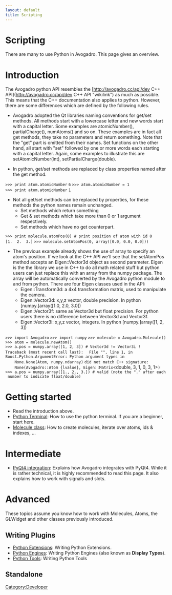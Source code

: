 ```yaml
---
layout: default
title: Scripting
---
```


# Scripting

There are many to use Python in Avogadro. This page gives an overview.

Introduction
============

The Avogadro python API resembles the [http://avogadro.cc/api/dev C++ API](http://avogadro.cc/api/dev C++ API "wikilink") as much as possible. This means that the C++ documentation also applies to python. However, there are some differences which are defined by the following rules.

-   Avogadro adopted the Qt libraries naming conventions for get/set methods. All methods start with a lowercase letter and new words start with a capital letter. Some examples are atomicNumber(), partialCharge(), numAtoms() and so on. These examples are in fact all get methods, they take no parameters and return something. Note that the "get" part is omitted from their names. Set functions on the other hand, all start with "set" followed by one or more words each starting with a capital letter. Again, some examples to illustrate this are setAtomicNumber(int), setPartialCharge(double).

<!-- -->

-   In python, get/set methods are replaced by class properties named after the get method.

`>>> print atom.atomicNumber`
`6`
`>>> atom.atomicNumber = 1`
`>>> print atom.atomicNumber`
`1`

-   Not all get/set methods can be replaced by properties, for these methods the python names remain unchanged.
    -   Set methods which return something
    -   Get & set methods which take more than 0 or 1 argument respectively.
    -   Set methods which have no get counterpart.

`>>> print molecule.atomPos(0) # print position of atom with id 0`
`[1.  2.  3.]`
`>>> molecule.setAtomPos(0, array([0.0, 0.0, 0.0])) `

-   The previous example already shows the use of array to specify an atom's position. If we look at the C++ API we'll see that the setAtomPos method accepts an Eigen::Vector3d object as second parameter. Eigen is the the library we use in C++ to do all math related stuff but python users can just replace this with an array from the numpy package. The array will be automatically converted by the Avogadro python module to and from python. There are four Eigen classes used in the API:
    -   Eigen::Transform3d: a 4x4 transformation matrix, used to manipulate the camera.
    -   Eigen::Vector3d: x,y,z vector, double precision. In python [numpy.]array([1.0, 2.0, 3.0])
    -   Eigen::Vector3f: same as Vector3d but float precision. For python users there is no difference between Vector3d and Vector3f.
    -   Eigen::Vector3i: x,y,z vector, integers. In python [numpy.]array([1, 2, 3])

`>>> import Avogadro`
`>>> import numpy`
`>>> molecule = Avogadro.Molecule()`
`>>> atom = molecule.newAtom()`
`>>> a.pos = numpy.array([1, 2, 3]) # Vector3d != Vector3i !`
`Traceback (most recent call last):`
`  File "`<stdin>`", line 1, in `<module>
`Boost.Python.ArgumentError: Python argument types in`
`    None.None(Atom, numpy.ndarray)`
`did not match C++ signature:`
`    None(Avogadro::Atom {lvalue}, Eigen::Matrix`<double, 3, 1, 0, 3, 1>`)`
`>>> a.pos = numpy.array([1., 2., 3.]) # valid (note the "." after each number to indicate float/double)`

Getting started
===============

-   Read the introduction above.
-   [Python Terminal](Tutorials:Console "wikilink"): How to use the python terminal. If you are a beginner, start here.
-   [Molecule class](Python_Molecule "wikilink"): How to create molecules, iterate over atoms, ids & indexes, ...

Intermediate
============

-   [PyQt4 integration](Python_PyQt4 "wikilink"): Explains how Avogadro integrates with PyQt4. While it is rather technical, it is highly recommended to read this page. It also explains how to work with signals and slots.

Advanced
========

These topics assume you know how to work with Molecules, Atoms, the GLWidget and other classes previously introduced.

Writing Plugins
---------------

-   [Python Extensions](Python_Extensions "wikilink"): Writing Python Extensions.
-   [Python Engines](Python_Engines "wikilink"): Writing Python Engines (also known as **Display Types**).
-   [Python Tools](Python_Tools "wikilink"): Writing Python Tools

Standalone
----------

<Category:Developer>

